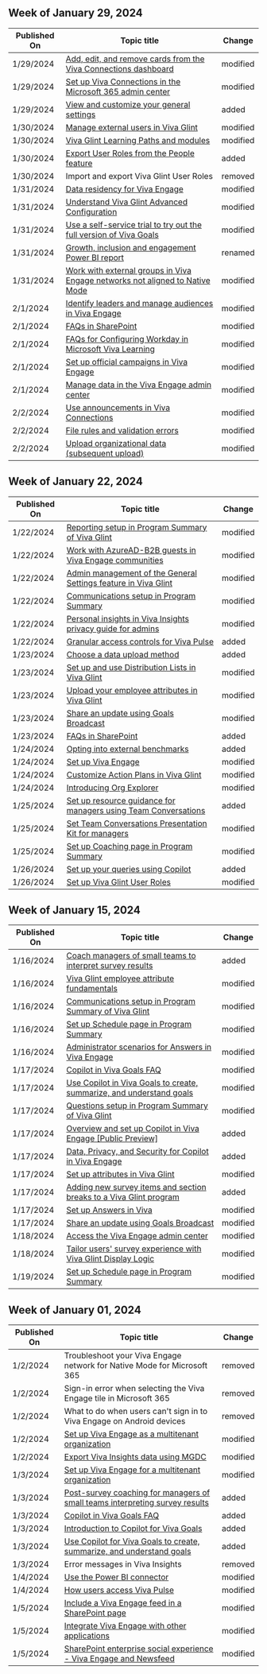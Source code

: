 <!-- This file is generated automatically each week. Changes made to this file will be overwritten.-->



## Week of January 29, 2024


| Published On |Topic title | Change |
|------|------------|--------|
| 1/29/2024 | [Add, edit, and remove cards from the Viva Connections dashboard](/viva/connections/create-dashboard) | modified |
| 1/29/2024 | [Set up Viva Connections in the Microsoft 365 admin center](/viva/connections/set-up-admin-center) | modified |
| 1/29/2024 | [View and customize your general settings](/viva/insights/advanced/admin/general-settings) | added |
| 1/30/2024 | [Manage external users in Viva Glint](/viva/glint/setup/add-external-user) | modified |
| 1/30/2024 | [Viva Glint Learning Paths and modules](/viva/glint/start/viva-glint-learning-paths-and-modules) | modified |
| 1/30/2024 | [Export User Roles from the People feature](/viva/glint/setup/export-user-roles) | added |
| 1/30/2024 | Import and export Viva Glint User Roles | removed |
| 1/31/2024 | [Data residency for Viva Engage](/viva/engage/manage-security-and-compliance/data-residency) | modified |
| 1/31/2024 | [Understand Viva Glint Advanced Configuration](/viva/glint/setup/understand-advanced-configuration) | modified |
| 1/31/2024 | [Use a self-service trial to try out the full version of Viva Goals](/viva/goals/self-service-trials) | modified |
| 1/31/2024 | [Growth, inclusion and engagement Power BI report](/viva/insights/advanced/analyst/templates/growth-inclusion-engagement) | renamed |
| 1/31/2024 | [Work with external groups in Viva Engage networks not aligned to Native Mode](/viva/engage/work-with-external-users/create-and-manage-external-groups) | modified |
| 2/1/2024 | [Identify leaders and manage audiences in Viva Engage](/viva/engage/leadership-identification) | modified |
| 2/1/2024 | [FAQs in SharePoint](/viva/learning/sharepoint-faq) | modified |
| 2/1/2024 | [FAQs for Configuring Workday in Microsoft Viva Learning](/viva/learning/workday-integration-faqs) | modified |
| 2/1/2024 | [Set up official campaigns in Viva Engage](/viva/engage/campaigns) | modified |
| 2/1/2024 | [Manage data in the Viva Engage admin center](/viva/engage/eac-as-manage-data) | modified |
| 2/2/2024 | [Use announcements in Viva Connections](/viva/connections/announcements-viva-connections) | modified |
| 2/2/2024 | [File rules and validation errors](/viva/insights/advanced/admin/rules-validation-errors) | modified |
| 2/2/2024 | [Upload organizational data (subsequent upload)](/viva/insights/advanced/admin/upload-org-data-subsequent) | modified |


## Week of January 22, 2024


| Published On |Topic title | Change |
|------|------------|--------|
| 1/22/2024 | [Reporting setup in Program Summary of Viva Glint](/viva/glint/setup/reporting-setup) | modified |
| 1/22/2024 | [Work with AzureAD-B2B guests in Viva Engage communities](/viva/engage/get-started-with-viva-engage/azure-ad-b2b-guests-viva-engage) | modified |
| 1/22/2024 | [Admin management of the General Settings feature in Viva Glint](/viva/glint/setup/manage-general-settings) | modified |
| 1/22/2024 | [Communications setup in Program Summary](/viva/glint/setup/program-summary-communications) | modified |
| 1/22/2024 | [Personal insights in Viva Insights privacy guide for admins](/viva/insights/personal/overview/privacy-guide-admins) | modified |
| 1/22/2024 | [Granular access controls for Viva Pulse](/viva/pulse/setup-admin-access/granular-access-controls) | added |
| 1/23/2024 | [Choose a data upload method](/viva/glint/setup/choose-upload-method) | added |
| 1/23/2024 | [Set up and use Distribution Lists in Viva Glint](/viva/glint/setup/set-up-distribution-lists) | modified |
| 1/23/2024 | [Upload your employee attributes in Viva Glint](/viva/glint/setup/upload-employee-attributes) | modified |
| 1/23/2024 | [Share an update using Goals Broadcast](/viva/goals/goals-broadcast) | modified |
| 1/23/2024 | [FAQs in SharePoint](/viva/learning/sharepoint-faq) | added |
| 1/24/2024 | [Opting into external benchmarks](/viva/glint/setup/opting-into-external-benchmarks) | added |
| 1/24/2024 | [Set up Viva Engage](/viva/engage/setup) | modified |
| 1/24/2024 | [Customize Action Plans in Viva Glint](/viva/glint/setup/customize-action-plans) | modified |
| 1/24/2024 | [Introducing Org Explorer](/viva/people-in-viva/introducing-org-explorer) | modified |
| 1/25/2024 | [Set up resource guidance for managers using Team Conversations](/viva/glint/reports/team-conversations-resource-guidance) | added |
| 1/25/2024 | [Set Team Conversations Presentation Kit for managers](/viva/glint/reports/coaching-team-conversations) | modified |
| 1/25/2024 | [Set up Coaching page in Program Summary](/viva/glint/setup/program-summary-coaching) | modified |
| 1/26/2024 | [Set up your queries using Copilot](/viva/insights/advanced/analyst/copilot-query) | added |
| 1/26/2024 | [Set up Viva Glint User Roles](/viva/glint/setup/set-up-user-roles) | modified |


## Week of January 15, 2024


| Published On |Topic title | Change |
|------|------------|--------|
| 1/16/2024 | [Coach managers of small teams to interpret survey results](/viva/glint/reports/coach-managers-small-teams) | added |
| 1/16/2024 | [Viva Glint employee attribute fundamentals](/viva/glint/setup/attribute-fundamentals) | modified |
| 1/16/2024 | [Communications setup in Program Summary of Viva Glint](/viva/glint/setup/program-summary-communications) | modified |
| 1/16/2024 | [Set up Schedule page in Program Summary](/viva/glint/setup/schedule-setup) | modified |
| 1/16/2024 | [Administrator scenarios for Answers in Viva Engage](/viva/engage/eac-answers-admin-scenarios) | modified |
| 1/17/2024 | [Copilot in Viva Goals FAQ](/viva/goals/copilot-faq) | modified |
| 1/17/2024 | [Use Copilot in Viva Goals to create, summarize, and understand goals](/viva/goals/copilot-uses) | modified |
| 1/17/2024 | [Questions setup in Program Summary of Viva Glint](/viva/glint/setup/questions-setup) | modified |
| 1/17/2024 | [Overview and set up Copilot in Viva Engage [Public Preview] ](/viva/engage/configure-copilot-for-engage) | added |
| 1/17/2024 | [Data, Privacy, and Security for Copilot in Viva Engage](/viva/engage/manage-security-and-compliance/data-privacy-security-copilot-engage) | added |
| 1/17/2024 | [Set up attributes in Viva Glint](/viva/glint/setup/send-employee-attributes) | modified |
| 1/17/2024 | [Adding new survey items and section breaks to a Viva Glint program](/viva/glint/setup/add-new-questions) | added |
| 1/17/2024 | [Set up Answers in Viva](/viva/engage/eac-answers-overview-set-up) | modified |
| 1/17/2024 | [Share an update using Goals Broadcast](/viva/goals/goals-broadcast) | modified |
| 1/18/2024 | [Access the Viva Engage admin center](/viva/engage/eac-as-access-eac) | modified |
| 1/18/2024 | [Tailor users' survey experience with Viva Glint Display Logic](/viva/glint/setup/viva-glint-display-logic) | modified |
| 1/19/2024 | [Set up Schedule page in Program Summary](/viva/glint/setup/schedule-setup) | modified |


## Week of January 01, 2024


| Published On |Topic title | Change |
|------|------------|--------|
| 1/2/2024 | Troubleshoot your Viva Engage network for Native Mode for Microsoft 365 | removed |
| 1/2/2024 | Sign-in error when selecting the Viva Engage tile in Microsoft 365 | removed |
| 1/2/2024 | What to do when users can't sign in to Viva Engage on Android devices | removed |
| 1/2/2024 | [Set up Viva Engage as a multitenant organization](/viva/engage/mto-setup) | modified |
| 1/2/2024 | [Export Viva Insights data using MGDC](/viva/insights/advanced/admin/dynamic-metric-load) | modified |
| 1/3/2024 | [Set up Viva Engage for a multitenant organization](/viva/engage/mto-setup) | modified |
| 1/3/2024 | [Post-survey coaching for managers of small teams interpreting survey results](/viva/glint/reports/post-survey-coaching-small-teams) | added |
| 1/3/2024 | [Copilot in Viva Goals FAQ](/viva/goals/copilot-faq) | added |
| 1/3/2024 | [Introduction to Copilot for Viva Goals](/viva/goals/copilot-intro) | added |
| 1/3/2024 | [Use Copilot for Viva Goals to create, summarize, and understand goals](/viva/goals/copilot-uses) | added |
| 1/3/2024 | Error messages in Viva Insights | removed |
| 1/4/2024 | [Use the Power BI connector](/viva/insights/advanced/analyst/power-bi-connector) | modified |
| 1/4/2024 | [How users access Viva Pulse](/viva/pulse/setup-admin-access/access-pulse-via-teams-or-web) | modified |
| 1/5/2024 | [Include a Viva Engage feed in a SharePoint page](/viva/engage/integrate-viva-engage-with-other-apps/embed-a-feed-into-a-sharepoint-site) | modified |
| 1/5/2024 | [Integrate Viva Engage with other applications](/viva/engage/integrate-viva-engage-with-other-apps/integrate-with-other-applications) | modified |
| 1/5/2024 | [SharePoint enterprise social experience - Viva Engage and Newsfeed](/viva/engage/integrate-viva-engage-with-other-apps/viva-engage-and-newsfeed) | modified |
